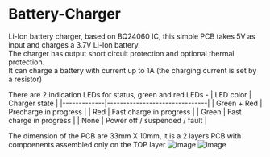 # Battery-Charger

Li-Ion battery charger, based on BQ24060 IC, this simple PCB takes 5V as input and charges
a 3.7V Li-Ion battery. \
The charger has output short circuit protection and optional thermal protection. \
It can charge a battery with current up to 1A (the charging current is set by a resistor)

There are 2 indication LEDs for status, green and red LEDs -
| LED color   | Charger state                 |
|-------------|-------------------------------|
| Green + Red | Precharge in progress         |
| Red         | Fast charge in progress       |
| Green       | Fast charge in progress       |
| None        | Power off / suspended / fault |

The dimension of the PCB are 33mm X 10mm, it is a 2 layers PCB with compoenents assembled only on the TOP layer
![image](https://user-images.githubusercontent.com/119447042/212188589-60668929-589c-4c21-b75b-a4168886604b.png)
![image](https://user-images.githubusercontent.com/119447042/212188629-1f806481-5ab1-419d-8a1f-1052dd723c13.png)

